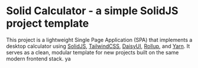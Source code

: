 # Solid Calculator - a simple SolidJS project template

This project is a lightweight Single Page Application (SPA) that implements a desktop calculator using [SolidJS](https://www.solidjs.com/), [TailwindCSS](https://tailwindcss.com/), [DaisyUI](https://daisyui.com/), [Rollup](https://rollupjs.org/), and [Yarn](https://yarnpkg.com/). It serves as a clean, modular template for new projects built on the same modern frontend stack.
ya